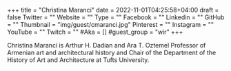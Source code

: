 +++
title = "Christina Maranci"
date = 2022-11-01T04:25:58+04:00
draft = false
Twitter = ""
Website = ""
Type = ""
Facebook = ""
Linkedin = ""
GitHub = ""
Thumbnail = "img/guest/cmaranci.jpg"
Pinterest = ""
Instagram = ""
YouTube = ""
Twitch = ""
#Aka = []
#guest_group = "wir"
+++

Christina Maranci is Arthur H. Dadian and Ara T. Oztemel Professor of Armenian art and architectural history and Chair of the Department of the History of Art and Architecture at Tufts University.
